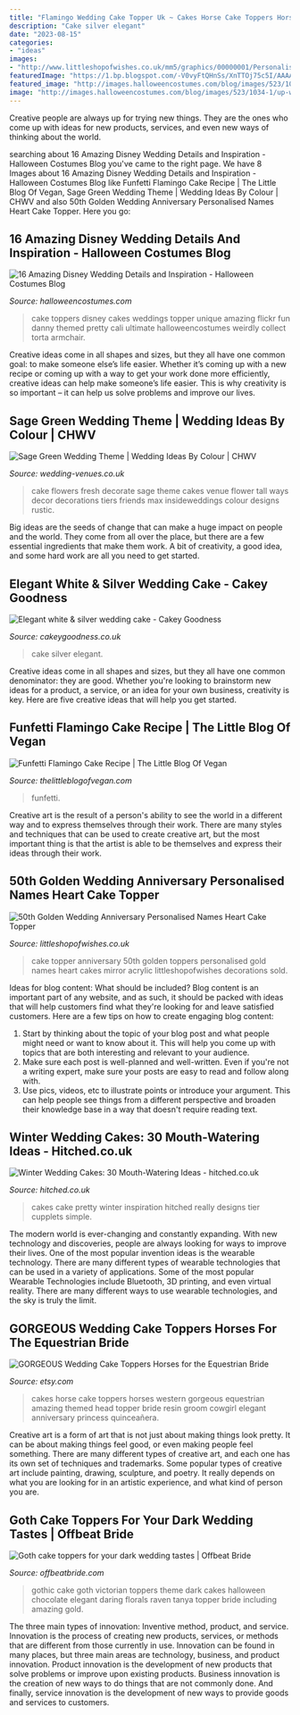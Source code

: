 ```yaml
---
title: "Flamingo Wedding Cake Topper Uk ~ Cakes Horse Cake Toppers Horses Western Gorgeous Equestrian Amazing Themed Head Topper Bride Resin Groom Cowgirl Elegant Anniversary Princess Quinceañera"
description: "Cake silver elegant"
date: "2023-08-15"
categories:
- "ideas"
images:
- "http://www.littleshopofwishes.co.uk/mm5/graphics/00000001/Personalised-Heart-Names-Golden-50-Cake-Topper.jpg"
featuredImage: "https://1.bp.blogspot.com/-V0vyFtQHnSs/XnTTOj75c5I/AAAAAAAAc8Q/5p92WJtRiQQL10WVWHVY6-euC5bKFdedQCEwYBhgL/s1600/vegan_flamingo_cake.jpg"
featured_image: "http://images.halloweencostumes.com/blog/images/523/1034-1/up-wedding-cake.png"
image: "http://images.halloweencostumes.com/blog/images/523/1034-1/up-wedding-cake.png"
---
```



Creative people are always up for trying new things. They are the ones who come up with ideas for new products, services, and even new ways of thinking about the world.

	

		
searching about 16 Amazing Disney Wedding Details and Inspiration - Halloween Costumes Blog you've came to the right page. We have 8 Images about 16 Amazing Disney Wedding Details and Inspiration - Halloween Costumes Blog like Funfetti Flamingo Cake Recipe | The Little Blog Of Vegan, Sage Green Wedding Theme | Wedding Ideas By Colour | CHWV and also 50th Golden Wedding Anniversary Personalised Names Heart Cake Topper. Here you go:
		
    
## 16 Amazing Disney Wedding Details And Inspiration - Halloween Costumes Blog

<img loading=lazy src="http://images.halloweencostumes.com/blog/images/523/1034-1/up-wedding-cake.png" onerror="this.onerror=null;this.src='https://tse1.mm.bing.net/th?id=OIP.hMzlsUu_QIzdlEhafnZLaAHaLG&amp;pid=15.1';" alt="16 Amazing Disney Wedding Details and Inspiration - Halloween Costumes Blog">

_Source: halloweencostumes.com_

>cake toppers disney cakes weddings topper unique amazing flickr fun danny themed pretty cali ultimate halloweencostumes weirdly collect torta armchair. 

	

Creative ideas come in all shapes and sizes, but they all have one common goal: to make someone else’s life easier. Whether it’s coming up with a new recipe or coming up with a way to get your work done more efficiently, creative ideas can help make someone’s life easier. This is why creativity is so important – it can help us solve problems and improve our lives.

    
## Sage Green Wedding Theme | Wedding Ideas By Colour | CHWV

<img loading=lazy src="https://www.wedding-venues.co.uk/sites/default/files/Sage-Green-Wedding-Theme-MaxandFriends.jpg" onerror="this.onerror=null;this.src='https://tse2.mm.bing.net/th?id=OIP.LI-puEc2k-oOtb8UII71jQHaKT&amp;pid=15.1';" alt="Sage Green Wedding Theme | Wedding Ideas By Colour | CHWV">

_Source: wedding-venues.co.uk_

>cake flowers fresh decorate sage theme cakes venue flower tall ways decor decorations tiers friends max insideweddings colour designs rustic. 

	

Big ideas are the seeds of change that can make a huge impact on people and the world. They come from all over the place, but there are a few essential ingredients that make them work. A bit of creativity, a good idea, and some hard work are all you need to get started.

    
## Elegant White &amp; Silver Wedding Cake - Cakey Goodness

<img loading=lazy src="https://www.cakeygoodness.co.uk/wp-content/uploads/2019/04/marie-darrens-wedding-cake-7.jpg" onerror="this.onerror=null;this.src='https://tse2.mm.bing.net/th?id=OIP.US0PNRWtXaqWzpXEaopiHAHaK_&amp;pid=15.1';" alt="Elegant white &amp; silver wedding cake - Cakey Goodness">

_Source: cakeygoodness.co.uk_

>cake silver elegant. 

	

Creative ideas come in all shapes and sizes, but they all have one common denominator: they are good. Whether you're looking to brainstorm new ideas for a product, a service, or an idea for your own business, creativity is key. Here are five creative ideas that will help you get started.

    
## Funfetti Flamingo Cake Recipe | The Little Blog Of Vegan

<img loading=lazy src="https://1.bp.blogspot.com/-V0vyFtQHnSs/XnTTOj75c5I/AAAAAAAAc8Q/5p92WJtRiQQL10WVWHVY6-euC5bKFdedQCEwYBhgL/s1600/vegan_flamingo_cake.jpg" onerror="this.onerror=null;this.src='https://tse2.mm.bing.net/th?id=OIP.IaABEBJ-_-qXCn-zCuobnAHaKy&amp;pid=15.1';" alt="Funfetti Flamingo Cake Recipe | The Little Blog Of Vegan">

_Source: thelittleblogofvegan.com_

>funfetti. 

	

Creative art is the result of a person's ability to see the world in a different way and to express themselves through their work. There are many styles and techniques that can be used to create creative art, but the most important thing is that the artist is able to be themselves and express their ideas through their work.

    
## 50th Golden Wedding Anniversary Personalised Names Heart Cake Topper

<img loading=lazy src="http://www.littleshopofwishes.co.uk/mm5/graphics/00000001/Personalised-Heart-Names-Golden-50-Cake-Topper.jpg" onerror="this.onerror=null;this.src='https://tse4.mm.bing.net/th?id=OIP.J5LgjGzitP8r7922ZspvnAHaHa&amp;pid=15.1';" alt="50th Golden Wedding Anniversary Personalised Names Heart Cake Topper">

_Source: littleshopofwishes.co.uk_

>cake topper anniversary 50th golden toppers personalised gold names heart cakes mirror acrylic littleshopofwishes decorations sold. 

	

Ideas for blog content: What should be included?
Blog content is an important part of any website, and as such, it should be packed with ideas that will help customers find what they're looking for and leave satisfied customers. Here are a few tips on how to create engaging blog content:
1. Start by thinking about the topic of your blog post and what people might need or want to know about it. This will help you come up with topics that are both interesting and relevant to your audience. 
2. Make sure each post is well-planned and well-written. Even if you're not a writing expert, make sure your posts are easy to read and follow along with. 
3. Use pics, videos, etc to illustrate points or introduce your argument. This can help people see things from a different perspective and broaden their knowledge base in a way that doesn't require reading text. 

    
## Winter Wedding Cakes: 30 Mouth-Watering Ideas - Hitched.co.uk

<img loading=lazy src="https://cdn0.hitched.co.uk/articles/images/7/6/6/0/img_70667/cake-19.jpeg" onerror="this.onerror=null;this.src='https://tse1.mm.bing.net/th?id=OIP.n2OUYX73UXhzSDUQ3il-qwHaOC&amp;pid=15.1';" alt="Winter Wedding Cakes: 30 Mouth-Watering Ideas - hitched.co.uk">

_Source: hitched.co.uk_

>cakes cake pretty winter inspiration hitched really designs tier cupplets simple. 

	

The modern world is ever-changing and constantly expanding. With new technology and discoveries, people are always looking for ways to improve their lives. One of the most popular invention ideas is the wearable technology. There are many different types of wearable technologies that can be used in a variety of applications. Some of the most popular Wearable Technologies include Bluetooth, 3D printing, and even virtual reality. There are many different ways to use wearable technologies, and the sky is truly the limit.

    
## GORGEOUS Wedding Cake Toppers Horses For The Equestrian Bride

<img loading=lazy src="https://img.etsystatic.com/il/622b7a/958913076/il_570xN.958913076_ss2c.jpg?version=1" onerror="this.onerror=null;this.src='https://tse2.mm.bing.net/th?id=OIP._QeNlreocuIUuDi4XrZWgwHaLH&amp;pid=15.1';" alt="GORGEOUS Wedding Cake Toppers Horses for the Equestrian Bride">

_Source: etsy.com_

>cakes horse cake toppers horses western gorgeous equestrian amazing themed head topper bride resin groom cowgirl elegant anniversary princess quinceañera. 

	

Creative art is a form of art that is not just about making things look pretty. It can be about making things feel good, or even making people feel something. There are many different types of creative art, and each one has its own set of techniques and trademarks. Some popular types of creative art include painting, drawing, sculpture, and poetry. It really depends on what you are looking for in an artistic experience, and what kind of person you are.

    
## Goth Cake Toppers For Your Dark Wedding Tastes | Offbeat Bride

<img loading=lazy src="http://farm7.staticflickr.com/6231/6288583677_93727e0fd2_z.jpg" onerror="this.onerror=null;this.src='https://tse3.mm.bing.net/th?id=OIP.38dhS0vdG5mDbZjG6F2iVgAAAA&amp;pid=15.1';" alt="Goth cake toppers for your dark wedding tastes | Offbeat Bride">

_Source: offbeatbride.com_

>gothic cake goth victorian toppers theme dark cakes halloween chocolate elegant daring florals raven tanya topper bride including amazing gold. 

	

The three main types of innovation: Inventive method, product, and service.
Innovation is the process of creating new products, services, or methods that are different from those currently in use. Innovation can be found in many places, but three main areas are technology, business, and product innovation. 
Product innovation is the development of new products that solve problems or improve upon existing products. Business innovation is the creation of new ways to do things that are not commonly done. And finally, service innovation is the development of new ways to provide goods and services to customers.

